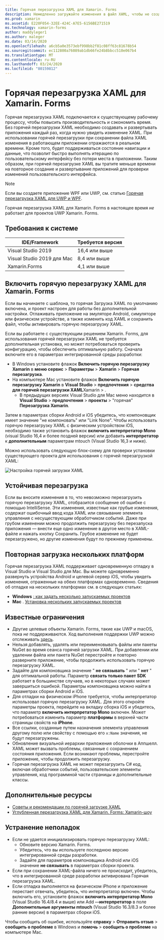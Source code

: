```yaml
---
title: Горячая перезагрузка XAML для Xamarin. Forms
description: Немедленно загружайте изменения в файл XAML, чтобы не создавать проект Xamarin. Forms после каждого изменения XAML.
ms.prod: xamarin
ms.assetid: E220F054-32EE-424C-A7E5-6156BE271519
ms.technology: xamarin-forms
author: maddyleger1
ms.author: maleger
ms.date: 03/14/2020
ms.openlocfilehash: a6cb5a0e3573ebf998bb2f81c08ff63c81678b54
ms.sourcegitcommit: ec112800a76089ab1db66fe24b8bbcc510e067b4
ms.translationtype: MT
ms.contentlocale: ru-RU
ms.lasthandoff: 03/24/2020
ms.locfileid: "80159812"
---
```

# <a name="xaml-hot-reload-for-xamarinforms"></a>Горячая перезагрузка XAML для Xamarin. Forms

Горячая перезагрузка XAML подключается к существующему рабочему процессу, чтобы повысить производительность и сэкономить время. Без горячей перезагрузки XAML необходимо создавать и развертывать приложения каждый раз, когда нужно увидеть изменение XAML. При использовании горячей перезагрузки при сохранении файла XAML изменения в работающем приложении отражаются в реальном времени. Кроме того, будет поддерживаться состояние навигации и данные, что позволит быстро выполнять итерацию по пользовательскому интерфейсу без потери места в приложении. Таким образом, при горячей перезагрузке XAML вы тратите меньше времени на повторное создание и развертывание приложений для проверки изменений пользовательского интерфейса.

> [!NOTE]
> Если вы создаете приложение WPF или UWP, см. статью [Горячая перезагрузка XAML для UWP и WPF](/visualstudio/debugger/xaml-hot-reload).
>
> Горячая перезагрузка XAML для Xamarin. Forms в настоящее время _не_ работает для проектов UWP Xamarin. Forms.

## <a name="system-requirements"></a>Требования к системе

| IDE/Framework | Требуется версия |
|------|------------------|
|Visual Studio 2019 | 16,4 или выше
Visual Studio 2019 для Mac | 8,4 или выше
Xamarin.Forms | 4,1 или выше

## <a name="enable-xaml-hot-reload-for-xamarinforms"></a>Включить горячую перезагрузку XAML для Xamarin. Forms

Если вы начинаете с шаблона, то горячая Загрузка XAML по умолчанию включена, и проект настроен для работы без дополнительной настройки. Отлаживать приложение на эмуляторе Android, симуляторе или физическом устройстве, а также изменить код XAML и сохранить файл, чтобы активировать горячую перезагрузку XAML.

Если вы работаете с существующим решением Xamarin. Forms, для использования горячей перезагрузки XAML не требуется дополнительная установка, но может потребоваться проверить конфигурацию, чтобы обеспечить оптимальную работу. Сначала включите его в параметрах интегрированной среды разработки:

* В Windows установите флажок **Включить горячую перезагрузку Xamarin** в **меню сервис** > **Параметры** > **Xamarin** > **Горячая перезагрузка**.
* На компьютере Mac установите флажок **Включить горячую перезагрузку Xamarin** в **Visual Studio** > **предпочтения** > **средства для** **горячей перезагрузки XAML**Xamarin > .
  * В предыдущих версиях Visual Studio для Mac меню находится в **Visual Studio** > **предпочтения** > **проекты** > "горячая" **Перезагрузка Xamarin**.

Затем в параметрах сборки Android и iOS убедитесь, что компоновщик имеет значение "не компоновать" или "Link None". Чтобы использовать горячую перезагрузку XAML с физическим устройством iOS, необходимо также установить флажок **включить интерпретатор Mono** (visual Studio 16,4 и более поздней версии) или добавить **интерпретатор** к **дополнительным** параметрам mtouch (Visual Studio 16,3 и ниже).

Можно использовать следующую блок-схему для проверки установки существующего проекта для использования с горячей перезагрузкой XAML:

![Настройка горячей загрузки XAML](hot-reload-images/hotreloadflowchart.png "Блок-схема настройки горячей загрузки XAML")

## <a name="resilient-reloading"></a>Устойчивая перезагрузка

Если вы вносите изменения в то, что невозможно перезагрузить горячую перезагрузку XAML, отобразится сообщение об ошибке с помощью IntelliSense. Эти изменения, известные как грубые изменения, содержат ошибочный ввод кода XAML или связывание элемента управления с несуществующим обработчиком событий. Даже при грубом изменении можно продолжить перезагрузку без перезапуска приложения — внести еще одно изменение в другое место в XAML-файле и нажать кнопку Сохранить. Грубое изменение не будет перезагружено, но другие изменения будут по прежнему применены.

## <a name="reload-on-multiple-platforms-at-once"></a>Повторная загрузка нескольких платформ

Горячая перезагрузка XAML поддерживает одновременную отладку в Visual Studio и Visual Studio для Mac. Вы можете одновременно развернуть устройства Android и целевой сервер iOS, чтобы увидеть изменения, отраженные на обеих платформах одновременно. Сведения об отладке на нескольких платформах см. в следующих статьях:
* **Windows** [: как задать несколько запускаемых проектов](https://docs.microsoft.com/visualstudio/ide/how-to-set-multiple-startup-projects?view=vs-2019)
* **Mac** . [Установка нескольких запускаемых проектов](https://docs.microsoft.com/visualstudio/mac/set-startup-projects?view=vsmac-2019)

## <a name="known-limitations"></a>Известные ограничения

* Другие целевые объекты Xamarin. Forms, такие как UWP и macOS, пока *не* поддерживаются. Ход выполнения поддержки UWP можно отслеживать [здесь](https://developercommunity.visualstudio.com/idea/661682/xaml-hot-reload-for-xamarinforms-on-uwp.html).
* Нельзя добавлять, удалять или переименовывать файлы или пакеты NuGet во время сеанса горячей загрузки XAML. При добавлении или удалении файла или пакета NuGet перестройте и повторно разверните приложение, чтобы продолжить использовать горячую перезагрузку XAML.
* Задайте для компоновщика значение " **не связывать** " или " **нет** " для оптимальной работы. Параметр **связать только пакет SDK** работает в большинстве случаев, но в некоторых случаях может завершиться ошибкой. Параметры компоновщика можно найти в параметрах сборки Android и iOS.
* Для отладки на физическом iPhone требуется, чтобы интерпретатор использовал горячую перезагрузку XAML. Для этого откройте параметры проекта, перейдите на вкладку сборка iOS и убедитесь, что параметр **включить интерпретатор Mono** включен. Может потребоваться изменить параметр **платформы** в верхней части страницы свойств на **iPhone**.
* Все ссылки, созданные путем назначения элемента управления другому полю или свойству с помощью его `x:Name` значения, не будут перезагружены.
* Обновление визуальной иерархии приложения оболочки в Аппшелл. XAML может вызвать проблемы, связанные с сохранением состояния приложения. Если возникают проблемы, перестройте приложение, чтобы продолжить перезагрузку.
* Горячая перезагрузка XAML не может перезагрузить C# код, включая обработчики событий, пользовательские элементы управления, код программной части страницы и дополнительные классы.

## <a name="more-resources"></a>Дополнительные ресурсы

* [Советы и рекомендации по горячей загрузке XAML](https://devblogs.microsoft.com/xamarin/tips-tricks-xaml-hot-reload/)
* [Углубленная перезагрузка XAML для Xamarin. Forms: Xamarin-шоу](https://www.youtube.com/watch?v=crhjjPjzknk)

## <a name="troubleshooting"></a>Устранение неполадок

* Если не удается инициализировать горячую перезагрузку XAML:
  * Обновите версию Xamarin. Forms.
  * Убедитесь, что вы используете последнюю версию интегрированной среды разработки.
  * Задайте для параметров компоновщика Android или iOS значение **не связывать** в параметрах сборки проекта.
* Если при сохранении XAML-файла ничего не происходит, убедитесь, что в интегрированной среде разработки активирована Горячая перезагрузка XAML.
* Если отладка выполняется на физическом iPhone и приложение перестает отвечать, убедитесь, что интерпретатор включен. Чтобы включить его, установите флажок **включить интерпретатор Mono** (Visual Studio 16.4/8.4 и выше) или Add **--интерпретатор** в поле **Дополнительные аргументы mtouch** (Visual Studio 16.3/8.3 и более ранние версии) в параметрах сборки iOS.

Чтобы сообщить об ошибке, используйте **справку** > **Отправить отзыв** > **сообщить о проблеме** в Windows и **помочь** > **сообщить о проблеме** на компьютере Mac.
